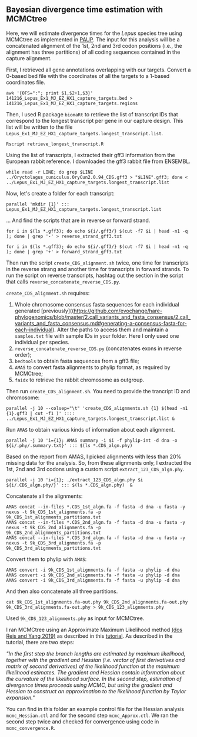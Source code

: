 ## Bayesian divergence time estimation with MCMCtree

Here, we will estimate divergence times for the _Lepus_ species tree using MCMCtree as implemented in [PAUP](http://abacus.gene.ucl.ac.uk/software/paml.html). The input for this analysis will be a concatenated alignment of the 1st, 2nd and 3rd codon positions (i.e., the alignment has three partitions) of all coding sequences contained in the capture alignment.

First, I retrieved all gene annotations overlapping with our targets. Convert a 0-based bed file with the coordinates of all the targets to a 1-based coordinates file.

```
awk '{OFS=":"; print $1,$2+1,$3}' 141216_Lepus_Ex1_MJ_EZ_HX1_capture_targets.bed > 141216_Lepus_Ex1_MJ_EZ_HX1_capture_targets.regions
```

Then, I used R package `biomaRt` to retrieve the list of transcript IDs that correspond to the longest transcript per gene in our capture design. This list will be written to the file `Lepus_Ex1_MJ_EZ_HX1_capture_targets.longest_transcript.list`.

```
Rscript retrieve_longest_transcript.R 
```

Using the list of transcripts, I extracted their gff3 information from the European rabbit reference. I downloaded the gff3 rabbit file from ENSEMBL.

```
while read -r LINE; do grep $LINE ../Oryctolagus_cuniculus.OryCun2.0.94_CDS.gff3 > "$LINE".gff3; done < ../Lepus_Ex1_MJ_EZ_HX1_capture_targets.longest_transcript.list
```

Now, let's create a folder for each transcript:

```
parallel 'mkdir {1}' ::: Lepus_Ex1_MJ_EZ_HX1_capture_targets.longest_transcript.list
```

... And find the scripts that are in reverse or forward strand.

```
for i in $(ls *.gff3); do echo ${i/.gff3/} $(cut -f7 $i | head -n1 -q ); done | grep '-' > reverse_strand_gff3.txt

for i in $(ls *.gff3); do echo ${i/.gff3/} $(cut -f7 $i | head -n1 -q ); done | grep '+' > forward_strand_gff3.txt
```

Then run the script `create_CDS_alignment.sh` twice, one time for transcripts in the reverse strang and another time for transcripts in forward strands. To run the script on reverse transcripts, hashtag out the section in the script that calls `reverse_concatenate_reverse_CDS.py`. 

`create_CDS_alignment.sh` requires:
1. Whole chromosome consensus fasta sequences for each individual generated [previously]((https://github.com/evochange/hare-phylogenomics/blob/master/2.call_variants_and_fasta_consensus/2.call_variants_and_fasta_consensus.md#generating-a-consensus-fasta-for-each-individual). Alter the paths to access them and maintain a `samples.txt` file with sample IDs in your folder. Here I only used one individual per species. 
2. `reverse_concatenate_reverse_CDS.py` (concatenates exons in reverse order);
3. `bedtools` to obtain fasta sequences from a gff3 file;
4. `AMAS` to convert fasta alignments to phylip format, as required by MCMCtree;
5. `faidx` to retrieve the rabbit chromosome as outgroup.

Then run `create_CDS_alignment.sh`. You need to provide the trancript ID and chromosome:

```
parallel -j 10 --colsep="\t" 'create_CDS_alignments.sh {1} $(head -n1 {1}.gff3 | cut -f1 )' :::: ../Lepus_Ex1_MJ_EZ_HX1_capture_targets.longest_transcript.list &
```

Run `AMAS` to obtain various kinds of information about each alignment.

```
parallel -j 10 'i={1}; AMAS summary -i $i -f phylip-int -d dna -o ${i/.phy/.summary.txt}' ::: $(ls *.CDS_algn.phy)
```

Based on the report from AMAS, I picked alignments with less than 20% missing data for the analysis. So, from these alignments only, I extracted the 1st, 2nd and 3rd codons using a custom script `extract_123_CDS_algn.phy`.

```
parallel -j 10 'i={1}; ./extract_123_CDS_algn.phy $i ${i/.CDS_algn.phy/}' ::: $(ls *.CDS_algn.phy)  &
```

Concatenate all the alignments:
```
AMAS concat --in-files *.CDS_1st_algn.fa -f fasta -d dna -u fasta -y nexus -t 9k_CDS_1st_alignments.fa -p 9k_CDS_1st_alignments_partitions.txt
AMAS concat --in-files *.CDS_2nd_algn.fa -f fasta -d dna -u fasta -y nexus -t 9k_CDS_2nd_alignments.fa -p 9k_CDS_2nd_alignments_partitions.txt
AMAS concat --in-files *.CDS_3rd_algn.fa -f fasta -d dna -u fasta -y nexus -t 9k_CDS_3rd_alignments.fa -p 9k_CDS_3rd_alignments_partitions.txt
```

Convert them to phylip with `AMAS`:

```
AMAS convert -i 9k_CDS_1st_alignments.fa -f fasta -u phylip -d dna
AMAS convert -i 9k_CDS_2nd_alignments.fa -f fasta -u phylip -d dna
AMAS convert -i 9k_CDS_3rd_alignments.fa -f fasta -u phylip -d dna
```

And then also concatenate all three partitions.

```
cat 9k_CDS_1st_alignments.fa-out.phy 9k_CDS_2nd_alignments.fa-out.phy 9k_CDS_3rd_alignments.fa-out.phy > 9k_CDS_123_alignments.phy 
```

Used `9k_CDS_123_alignments.phy` as input for MCMCtree. 

I ran MCMCtree using an Approximate Maximum Likelihood method [(dos Reis and Yang 2019)](https://academic.oup.com/mbe/article-lookup/doi/10.1093/molbev/msr045) as described in this [tutorial](http://abacus.gene.ucl.ac.uk/software/MCMCtree.Tutorials.pdf). As described in the tutorial, there are two steps:

_"In the first step the branch lengths are estimated by maximum likelihood, together with the gradient and Hessian (i.e. vector of first derivatives and matrix of second derivatives) of the likelihood function at the maximum likelihood estimates. The gradient and Hessian contain information about the curvature of the likelihood surface. In the second step, estimation of divergence times proceeds using MCMC, but using the gradient and Hessian to construct an approximation to the likelihood function by Taylor expansion."_

You can find in this folder an example control file for the Hessian analysis `mcmc_Hessian.ctl` and for the second step `mcmc_Approx.ctl`. We ran the second step twice and checked for convergence using code in `mcmc_convergence.R`.
